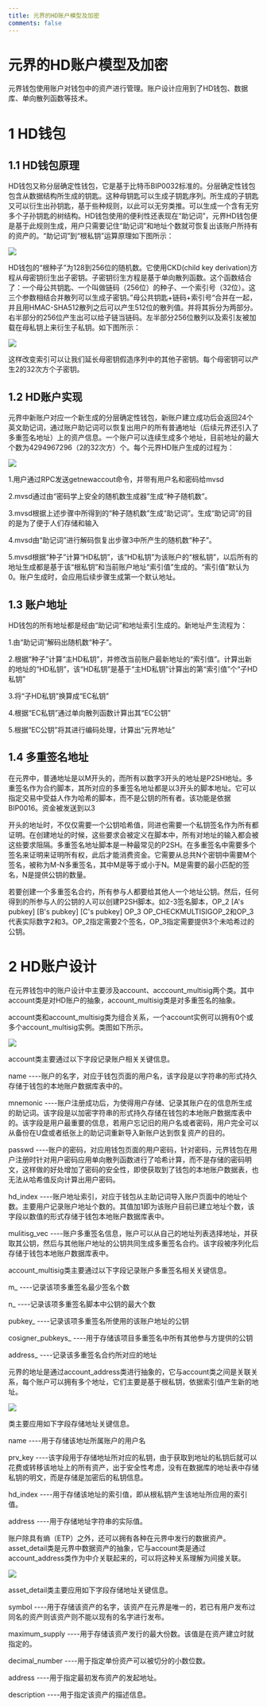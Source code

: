 ```yaml
---
title: 元界的HD账户模型及加密
comments: false
---
```


# 元界的HD账户模型及加密
元界钱包使用账户对钱包中的资产进行管理。账户设计应用到了HD钱包、数据库、单向散列函数等技术。

# 1 HD钱包

## 1.1 HD钱包原理

HD钱包又称分层确定性钱包，它是基于比特币BIP0032标准的。分层确定性钱包包含从数据结构所生成的钥匙。这种母钥匙可以生成子钥匙序列。所生成的子钥匙又可以衍生出孙钥匙，基于些种规则，以此可以无穷类推。可以生成一个含有无穷多个子孙钥匙的树结构。HD钱包使用的便利性还表现在“助记词”，元界HD钱包便是基于此规则生成，用户只需要记住“助记词”和地址个数就可恢复出该账户所持有的资产的。“助记词”到“根私钥”运算原理如下图所示：

![](/assets/import.png)

HD钱包的“根种子”为128到256位的随机数。它使用CKD\(child key derivation\)方程从母密钥衍生出子密钥。子密钥衍生方程是基于单向散列函数。这个函数结合了：一个母公共钥匙、一个叫做链码（256位）的种子、一个索引号（32位）。这三个参数相结合并散列可以生成子密钥。”母公共钥匙+链码+索引号“合并在一起，并且用HMAC-SHA512散列之后可以产生512位的散列值。并将其拆分为两部分。右半部分的256位产生出可以给子链当链码。左半部分256位散列以及索引友被加载在母私钥上来衍生子私钥。如下图所示：

![](/assets/import1.png)

这样改变索引可以让我们延长母密钥假造序列中的其他子密钥。每个母密钥可以产生2的32次方个子密钥。

## 1.2 HD账户实现

元界中新账户对应一个新生成的分层确定性钱包，新账户建立成功后会返回24个英文助记词，通过账户助记词可以恢复出用户的所有普通地址（后续元界还引入了多重签名地址）上的资产信息。一个账户可以连续生成多个地址，目前地址的最大个数为4294967296（2的32次方）个。每个元界HD账户生成的过程为：

![](/assets/HDaccount.png)

1.用户通过RPC发送getnewaccout命令，并带有用户名和密码给mvsd

2.mvsd通过由“密码学上安全的随机数生成器”生成“种子随机数”。

3.mvsd根据上述步骤中所得到的“种子随机数”生成“助记词”。生成“助记词”的目的是为了便于人们存储和输入

4.mvsd由“助记词”进行解码恢复出步骤3中所产生的随机数“种子”。

5.mvsd根据“种子”计算“HD私钥”，该“HD私钥”为该账户的“根私钥”，以后所有的地址生成都是基于该“根私钥”和当前账户地址“索引值”生成的。“索引值”默认为0。账户生成时，会应用后续步骤生成第一个默认地址。

## 1.3 账户地址

HD钱包的所有地址都是经由“助记词”和地址索引生成的。新地址产生流程为：

1.由“助记词”解码出随机数“种子”。

2.根据“种子”计算“主HD私钥”，并修改当前账户最新地址的“索引值”。计算出新的地址的“HD私钥”，该“HD私钥”是基于“主HD私钥”计算出的第“索引值”个“子HD私钥”

3.将“子HD私钥”换算成“EC私钥”

4.根据“EC私钥”通过单向散列函数计算出其“EC公钥”

5.根据“EC公钥”将其进行编码处理，计算出“元界地址”

## 1.4 多重签名地址

在元界中，普通地址是以M开头的，而所有以数字3开头的地址是P2SH地址。多重签名作为合约脚本，其所对应的多重签名地址都是以3开头的脚本地址。它可以指定交易中受益人作为哈希的脚本，而不是公钥的所有者。该功能是依据BIP0016。资金被发送到以3

开头的地址时，不仅仅需要一个公钥哈希值，同进也需要一个私钥签名作为所有都证明。在创建地址的时候，这些要求会被定义在脚本中，所有对地址的输入都会被这些要求阻隔。多重签名地址脚本是一种最常见的P2SH。在多重签名中需要多个签名来证明来证明所有权，此后才能消费资金。它需要从总共N个密钥中需要M个签名，被称为M-N多重签名，其中M是等于或小于N。M是需要的最小匹配的签名，N是提供公钥的数量。

若要创建一个多重签名合约，所有参与人都要给其他人一个地址公钥。然后，任何得到的所参与人的公钥的人可以创建P2SH脚本。如2-3签名脚本，OP\_2  \[A's pubkey\] \[B's pubkey\] \[C's pubkey\] OP\_3 OP\_CHECKMULTISIGOP\_2和OP\_3代表实际数字2和3。OP\_2指定需要2个签名，OP\_3指定需要提供3个未哈希过的公钥。

# 2 HD账户设计

在元界钱包中的账户设计中主要涉及account、acccount\_multisig两个类。其中account类是对HD账户的抽象，account\_multisig类是对多重签名的抽象。

 account类和account\_multisig类为组合关系，一个account实例可以拥有0个或多个account\_multisig实例。类图如下所示。

![](/assets/account_multisig.png)

account类主要通过以下字段记录账户相关关键信息。

 name ----账户的名字，对应于钱包页面的用户名，该字段是以字符串的形式持久存储于钱包的本地账户数据库表中的。

 mnemonic ----账户注册成功后，为使得用户存储、记录其账户在的信息所生成的助记词。该字段是以加密字符串的形式持久存储在钱包的本地账户数据库表中的。该字段是用户最重要的信息，若用户忘记旧的用户名或者密码，用户完全可以从备份在U盘或者纸张上的助记词重新导入新账户达到恢复资产的目的。

 passwd ----账户的密码，对应用钱包页面的用户密码，针对密码，元界钱包在用户注册时针对用户密码应用单向散列函数进行了哈希计算，而不是存储的密码明文，这样做的好处增加了密码的安全性，即使获取到了钱包的本地账户数据表，也无法从哈希值反向计算出用户密码。

 hd\_index ----账户地址索引，对应于钱包从主助记词导入账户页面中的地址个数。主要用户记录账户地址个数的。其值加1即为该账户目前已建立地址个数，该字段以数值的形式存储于钱包本地账户数据库表中。

 mulitisg\_vec ----账户多重签名信息，账户可以从自己的地址列表选择地址，并获取其公钥，然后与其他账户地址的公钥共同生成多重签名合约。该字段被序列化后存储于钱包本地账户数据库表中。

 account\_multisig类主要通过以下字段记录账户多重签名相关关键信息。

 m\_ ----记录该项多重签名最少签名个数

 n\_ ----记录该项多重签名脚本中公钥的最大个数

 pubkey\_ ----记录该项多重签名所使用的该账户地址的公钥

 cosigner\_pubkeys\_ ----用于存储该项目多重签名中所有其他参与方提供的公钥

 address\_ ----记录该多重签名合约所对应的地址

元界的地址是通过account\_address类进行抽象的，它与account类之间是关联关系，每个账户可以拥有多个地址，它们主要是基于根私钥，依据索引值产生新的地址。

![](/assets/account_address.png)

类主要应用如下字段存储地址关键信息。

name ----用于存储该地址所属账户的用户名

 prv\_key ----该字段用于存储地址所对应的私钥，由于获取到地址的私钥后就可以花费或转移该地址上的所有资产，出于安全性考虑，没有在数据库的地址表中存储私钥的明文，而是存储是加密后的私钥信息。

 hd\_index ----用于存储该地址的索引值，即从根私钥产生该地址所应用的索引值。

 address ----用于存储地址字符串的实际值。

账户除具有熵（ETP）之外，还可以拥有各种在元界中发行的数据资产。asset\_detail类是元界中数据资产的抽象，它与account类是通过account\_address类作为中介关联起来的，可以将这种关系理解为间接关联。

![](/assets/account-address-detail.png)

asset\_detail类主要应用如下字段存储地址关键信息。

 symbol ----用于存储该资产的名字，该资产在元界是唯一的，若已有用户发布过同名的资产则该资产则不能以现有的名字进行发布。

 maximum\_supply ----用于存储该资产发行的最大份数。该值是在资产建立时就指定的。

 decimal\_number ----用于指定单份资产可以被切分的小数位数。

 address ----用于指定最初发布资产的发起地址。

 description ----用于指定该资产的描述信息。

 

